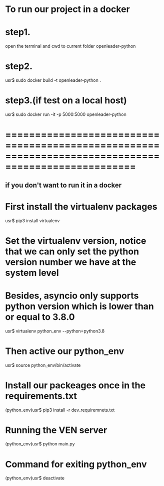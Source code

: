 # To run our project in a docker

# step1.

open the terminal and cwd to current folder openleader-python

# step2.

usr$ sudo docker build -t openleader-python .

# step3.(if test on a local host)

usr$ sudo docker run -it -p 5000:5000 openleader-python

# ====================================================================================================

## if you don't want to run it in a docker

# First install the virtualenv packages

usr$ pip3 install virtualenv

# Set the virtualenv version, notice that we can only set the python version number we have at the system level

# Besides, asyncio only supports python version which is lower than or equal to 3.8.0

usr$ virtualenv python_env --python=python3.8

# Then active our python_env

usr$ source python_env/bin/activate

# Install our packeages once in the requirements.txt

(python_env)usr$ pip3 install -r dev_requiremnets.txt

# Running the VEN server

(python_env)usr$ python main.py

# Command for exiting python_env

(python_env)usr$ deactivate
